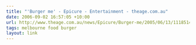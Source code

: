 ```yaml
---
title: "'Burger me' - Epicure - Entertainment - theage.com.au"
date: 2006-09-02 16:57:05 +10:00
url: http://www.theage.com.au/news/Epicure/Burger-me/2005/06/13/1118514953113.html
tags: melbourne food burger
layout: link
---
```

